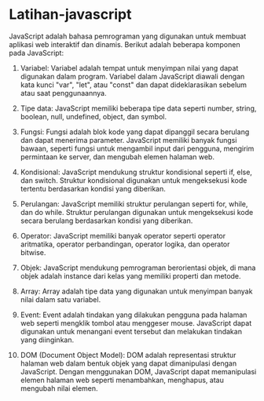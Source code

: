 # Latihan-javascript



JavaScript adalah bahasa pemrograman yang digunakan untuk membuat aplikasi web interaktif dan dinamis. Berikut adalah beberapa komponen pada JavaScript:

1. Variabel: Variabel adalah tempat untuk menyimpan nilai yang dapat digunakan dalam program. Variabel dalam JavaScript diawali dengan kata kunci "var", "let", atau "const" dan dapat dideklarasikan sebelum atau saat penggunaannya.

2. Tipe data: JavaScript memiliki beberapa tipe data seperti number, string, boolean, null, undefined, object, dan symbol.

3. Fungsi: Fungsi adalah blok kode yang dapat dipanggil secara berulang dan dapat menerima parameter. JavaScript memiliki banyak fungsi bawaan, seperti fungsi untuk mengambil input dari pengguna, mengirim permintaan ke server, dan mengubah elemen halaman web.

4. Kondisional: JavaScript mendukung struktur kondisional seperti if, else, dan switch. Struktur kondisional digunakan untuk mengeksekusi kode tertentu berdasarkan kondisi yang diberikan.

5. Perulangan: JavaScript memiliki struktur perulangan seperti for, while, dan do while. Struktur perulangan digunakan untuk mengeksekusi kode secara berulang berdasarkan kondisi yang diberikan.

6. Operator: JavaScript memiliki banyak operator seperti operator aritmatika, operator perbandingan, operator logika, dan operator bitwise.

7. Objek: JavaScript mendukung pemrograman berorientasi objek, di mana objek adalah instance dari kelas yang memiliki properti dan metode.

8. Array: Array adalah tipe data yang digunakan untuk menyimpan banyak nilai dalam satu variabel.

9. Event: Event adalah tindakan yang dilakukan pengguna pada halaman web seperti mengklik tombol atau menggeser mouse. JavaScript dapat digunakan untuk menangani event tersebut dan melakukan tindakan yang diinginkan.

10. DOM (Document Object Model): DOM adalah representasi struktur halaman web dalam bentuk objek yang dapat dimanipulasi dengan JavaScript. Dengan menggunakan DOM, JavaScript dapat memanipulasi elemen halaman web seperti menambahkan, menghapus, atau mengubah nilai elemen.
